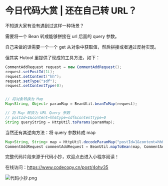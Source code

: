 # 今日代码大赏 | 还在自己转 URL？

不知道大家有没有遇到过这样一种场景？

需要将一个 Bean 转成能够拼接在 url 后面的 query 参数。

自己来做的话需要一个一个 get 从对象中获取值，然后拼接或者通过反射实现。

但其实 Hutool 里提供了现成的工具方法，如下：

```java
CommentAddRequest request = new CommentAddRequest();
request.setPostId(1L);
request.setContent("hh");
request.setType("sdf");
request.setContentType(0);


// 将对象转换为 Map
Map<String, Object> paramMap = BeanUtil.beanToMap(request);

// 将 Map 转换为 URL Query 参数
// postId=1&content=hh&type=sdf&contentType=0
String queryString = HttpUtil.toParams(paramMap);
```



当然还有其逆向方法：将 query 参数转成 map

```java
Map<String, String> map = HttpUtil.decodeParamMap("postId=1&content=hh&type=sdf&contentType=0", StandardCharsets.UTF_8);
CommentAddRequest commentAddRequest = BeanUtil.mapToBean(map, CommentAddRequest.class, true, null);
```



完整代码片段来源于代码小抄，欢迎点击进入小程序阅读！

在线访问：https://www.codecopy.cn/post/4ohv35

![代码小抄.png](..%2Fimgs%2F%E4%BB%A3%E7%A0%81%E5%B0%8F%E6%8A%84.png)

